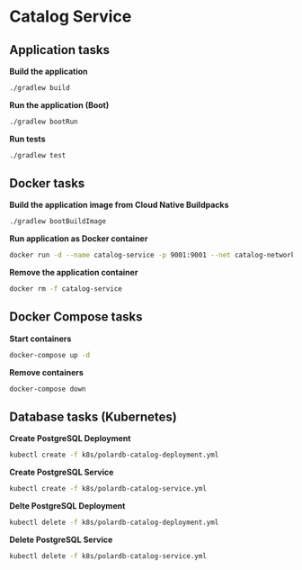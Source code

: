 # Catalog Service

## Application tasks

**Build the application**

```bash
./gradlew build
```

**Run the application (Boot)**

```bash
./gradlew bootRun
```

**Run tests**

```bash
./gradlew test
```

## Docker tasks

**Build the application image from Cloud Native Buildpacks**

```bash
./gradlew bootBuildImage
```

**Run application as Docker container**

```bash
docker run -d --name catalog-service -p 9001:9001 --net catalog-network -e SPRING_DATASOURCE_URL=jdbc:postgresql://polardb-catalog:5432/polardb_catalog <your_docker_username>/catalog-service:0.0.1-SNAPSHOT
```

**Remove the application container**

```bash
docker rm -f catalog-service
```

## Docker Compose tasks

**Start containers**

```bash
docker-compose up -d
```

**Remove containers**

```bash
docker-compose down
```

## Database tasks (Kubernetes)

**Create PostgreSQL Deployment**

```bash
kubectl create -f k8s/polardb-catalog-deployment.yml
```

**Create PostgreSQL Service**

```bash
kubectl create -f k8s/polardb-catalog-service.yml
```

**Delte PostgreSQL Deployment**

```bash
kubectl delete -f k8s/polardb-catalog-deployment.yml
```

**Delete PostgreSQL Service**

```bash
kubectl delete -f k8s/polardb-catalog-service.yml
```

